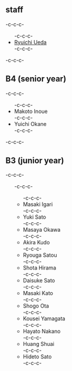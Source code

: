 <h2>staff</h2>-c-c-c-<ul>-c-c-c- 	<li id="ryuichiueda"><a href="http://lab.ueda.asia/?page_id=42">Ryuichi Ueda</a></li>-c-c-c-</ul>-c-c-c-<h2>B4 (senior year)</h2>-c-c-c-<ul>-c-c-c- 	<li>Makoto Inoue</li>-c-c-c- 	<li>Yuichi Okane</li>-c-c-c-</ul>-c-c-c-<h2>B3 (junior year)</h2>-c-c-c-<ul>-c-c-c-<ul>-c-c-c- 	<li>Masaki Igari</li>-c-c-c- 	<li>Yuki Sato</li>-c-c-c- 	<li>Masaya Okawa</li>-c-c-c- 	<li>Akira Kudo</li>-c-c-c- 	<li>Ryouga Satou</li>-c-c-c- 	<li>Shota Hirama</li>-c-c-c- 	<li>Daisuke Sato</li>-c-c-c- 	<li>Masaki Kato</li>-c-c-c- 	<li>Shogo Ota</li>-c-c-c- 	<li>Kousei Yamagata</li>-c-c-c- 	<li>Hayato Nakano</li>-c-c-c- 	<li>Huang Shuai</li>-c-c-c- 	<li>Hideto Sato</li>-c-c-c-</ul>
